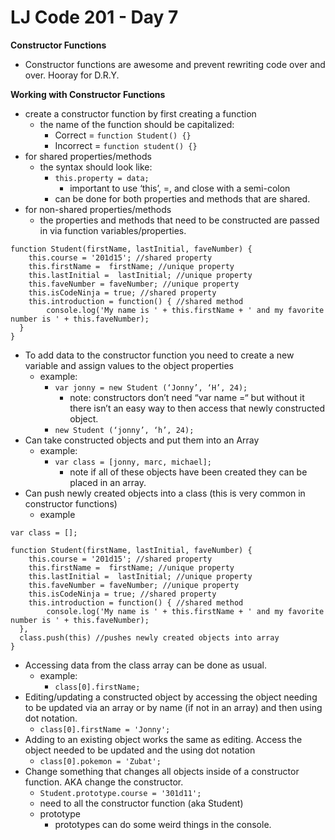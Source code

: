 # LJ Code 201 - Day 7
**Constructor Functions**
- Constructor functions are awesome and prevent rewriting code over and over. Hooray for D.R.Y.

**Working with Constructor Functions**
- create a constructor function by first creating a function
    - the name of the function should be capitalized:
        - Correct = `function Student() {}`
        - Incorrect = `function student() {}`
- for shared properties/methods
    - the syntax should look like:
        - `this.property = data;`
            - important to use ‘this’, =, and close with a  semi-colon
        - can be done for both properties and methods that are shared.
- for non-shared properties/methods
    - the properties and methods that need to be constructed are passed in via function variables/properties.
```
function Student(firstName, lastInitial, faveNumber) {
    this.course = '201d15'; //shared property
    this.firstName =  firstName; //unique property
    this.lastInitial =  lastInitial; //unique property
    this.faveNumber = faveNumber; //unique property
    this.isCodeNinja = true; //shared property
    this.introduction = function() { //shared method
        console.log('My name is ' + this.firstName + ' and my favorite number is ' + this.faveNumber);
  }
}
```
- To add data to the constructor function you need to create a new variable and assign values to the object properties
    - example:
        - `var jonny = new Student (‘Jonny’, ‘H’, 24);`
            - note: constructors don’t need “var name =“ but without it there isn’t an easy way to then access that newly constructed object.
        - `new Student (‘jonny’, ‘h’, 24);`
- Can take constructed objects and put them into an Array
    - example:
        - `var class = [jonny, marc, michael];`
            - note if all of these objects have been created they can be placed in an array.
- Can push newly created objects into a class (this is very common in constructor functions)
    - example

```
var class = [];

function Student(firstName, lastInitial, faveNumber) {
    this.course = '201d15'; //shared property
    this.firstName =  firstName; //unique property
    this.lastInitial =  lastInitial; //unique property
    this.faveNumber = faveNumber; //unique property
    this.isCodeNinja = true; //shared property
    this.introduction = function() { //shared method
        console.log('My name is ' + this.firstName + ' and my favorite number is ' + this.faveNumber);
  },
  class.push(this) //pushes newly created objects into array
}
```

- Accessing data from the class array can be done as usual.
    - example:
        - `class[0].firstName;`
- Editing/updating a constructed object by accessing the object needing to be updated via an array or by name (if not in an array) and then using dot notation.
    - `class[0].firstName = 'Jonny';`
- Adding to an existing object works the same as editing. Access the object needed to be updated and the using dot notation
    - `class[0].pokemon = 'Zubat';`
- Change something that changes all objects inside of a constructor function. AKA change the constructor.
    - `Student.prototype.course = '301d11';`
    - need to all the constructor function (aka Student)
    - prototype
        - prototypes can do some weird things in the console.
